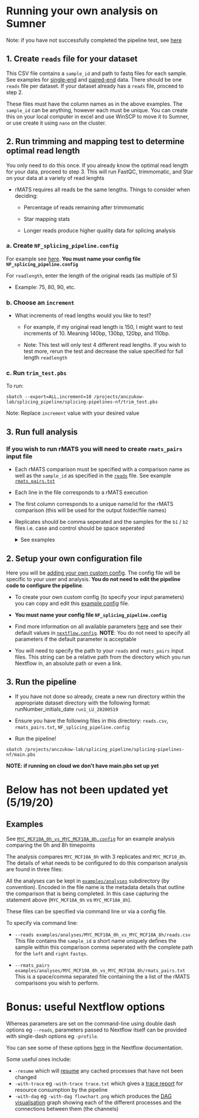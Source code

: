 # Running your own analysis on Sumner

Note: if you have not successfully completed the pipeline test, see [here](../README.md##quick-start-on-sumner-jaxs-hpc)

## 1. Create `reads` file for your dataset

This CSV file contains a `sample_id` and path to fastq files for each sample. See examples for [single-end](../examples/testdata/single_end/test_reps.csv) and [paired-end](../examples/human_test/human_test_reps.csv) data. There should be one `reads` file per dataset. If your dataset already has a `reads` file, proceed to step 2.

These files must have the column names as in the above examples. The `sample_id` can be anything, however each must be unique. You can create this on your local computer in excel and use WinSCP to move it to Sumner, or use create it using `nano` on the cluster.

## 2. Run trimming and mapping test to determine optimal read length 

You only need to do this once. If you already know the optimal read length for your data, proceed to step 3. This will run FastQC, trimmomatic, and Star on your data at a variety of read lenghts

* rMATS requires all reads be the same lengths. Things to consider when deciding: 
 
    * Percentage of reads remaining after trimmomatic

    * Star mapping stats

    * Longer reads produce higher quality data for splicing analysis

### a. Create `NF_splicing_pipeline.config`

For example see [here](https://github.com/TheJacksonLaboratory/splicing-pipelines-nf/blob/master/conf/examples/trim_test.config). **You must name your config file `NF_splicing_pipeline.config`**

For `readlength`, enter the length of the original reads (as multiple of 5)

* Example: 75, 80, 90, etc.

### b. Choose an `increment`

* What increments of read lengths would you like to test?

    * For example, if my original read length is 150, I might want to test increments of 10. Meaning 140bp, 130bp, 120bp, and 110bp. 
    
    * Note: This test will only test 4 different read lengths. If you wish to test more, rerun the test and decrease the value specified for full length `readlength`

### c. Run `trim_test.pbs`

To run: 
```
sbatch --export=ALL,increment=10 /projects/anczukow-lab/splicing_pipeline/splicing-pipelines-nf/trim_test.pbs
```
Note: Replace `increment` value with your desired value

## 3. Run full analysis

### If you wish to run rMATS you will need to create `rmats_pairs` input file

* Each rMATS comparison must be specified with a comparison name as well as the `sample_id` as specified in the [`reads`](../examples/testdata/human_test/human_test_reps.csv) file. See example [`rmats_pairs.txt`](../examples/human_test/rmats_pairs.txt)

* Each line in the file corresponds to a rMATS execution

* The first column corresponds to a unique name/id for the rMATS comparison (this will be used for the output folder/file names)

* Replicates should be comma seperated and the samples for the `b1` / `b2` files i.e. case and control should be space seperated
    <details>
    <summary>See examples</summary>

    #### Single sample pair:
    ```
    comparison_id[space]sample1[space]sample2
    ```

    #### Multiple sample pairs, no replicates:
    ```
    comparison1_id[space]sample1[space]sample2
    comparison2_id[space]sample3[space]sample4
    ```

    #### Multiple sample pairs, with multiple replicates:
    ```
    comparison1_id[space]sample1replicate1,sample1replicate2,sample1replicate3[space]sample2replicate1,sample2replicate2,sample2replicate3
    comparison2_id[space]sample3replicate1,sample3replicate2,sample3replicate3[space]sample4replicate1,sample4replicate1,sample4replicate1
    ```
    </details>


## 2. Setup your own configuration file

Here you will be [adding your own custom config](https://nf-co.re/usage/configuration#custom-configuration-files). The config file will be specific to your user and analysis. **You do not need to edit the pipeline code to configure the pipeline**.

* To create your own custom config (to specify your input parameters) you can copy and edit this [example config](../conf/examples/MYC_MCF10A_0h_vs_MYC_MCF10A_8h.config) file.

* **You must name your config file `NF_splicing_pipeline.config`**

* Find more information on all available parameters [here](usage.md#all-available-parameters) and see their default values in [`nextflow.config`](../nextflow.config). **NOTE**: You do not need to specify all parameters if the default parameter is acceptable

* You will need to specify the path to your `reads` and `rmats_pairs` input files. This string can be a relative path from the directory which you run Nextflow in, an absolute path or even a link.

## 3. Run the pipeline

* If you have not done so already, create a new run directory within the appropriate dataset directory with the following format: runNumber_initials_date `run1_LU_20200519`

* Ensure you have the following files in this directory: `reads.csv`, `rmats_pairs.txt`, `NF_splicing_pipeline.config`

* Run the pipeline! 
```
sbatch /projects/anczukow-lab/splicing_pipeline/splicing-pipelines-nf/main.pbs
```
**NOTE: if running on cloud we don't have main.pbs set up yet**


# Below has not been updated yet (5/19/20)
## Examples

See [`MYC_MCF10A_0h_vs_MYC_MCF10A_8h.config`](../conf/examples/MYC_MCF10A_0h_vs_MYC_MCF10A_8h.config) for an example analysis comparing the 0h and 8h timepoints

The analysis compares `MYC_MCF10A_0h` with 3 replicates and `MYC_MCF10_8h`.
The details of what needs to be configured to do this comparison analysis are found in three files:

All the analyses can be kept in [`examples/analyses`](../examples/analyses) subdirectory (by convention). Encoded in the file name is the metadata details that outline the comparison that is being completed.  In this case capturing the statement above (`MYC_MCF10A_0h` vs `MYC_MCF10A_8h`).

These files can be specified via command line or via a config file.

To specify via command line:

* `--reads examples/analyses/MYC_MCF10A_0h_vs_MYC_MCF10A_8h/reads.csv`
    This file contains the `sample_id` a short name uniquely defines the sample within this comparison
    comma seperated with the complete path for the `left` and `right` `fastqs`.   
    
* `--rmats_pairs examples/analyses/MYC_MCF10A_0h_vs_MYC_MCF10A_8h/rmats_pairs.txt`
    This is a space/comma separated file containing the a list of the rMATS comparisons you wish to perform.

# Bonus: useful Nextflow options

Whereas parameters are set on the command-line using double dash options eg `--reads`, parameters passed to Nextflow itself can be provided with single-dash options eg `-profile`.

You can see some of these options [here](https://www.nextflow.io/docs/latest/tracing.html) in the Nextflow documentation.

Some useful ones include:
- `-resume` which will [resume](https://www.nextflow.io/docs/latest/getstarted.html?highlight=resume#modify-and-resume) any cached processes that have not been changed
- `-with-trace` eg `-with-trace trace.txt` which gives a [trace report](https://www.nextflow.io/docs/latest/tracing.html?highlight=dag#trace-report) for resource consumption by the pipeline
- `-with-dag` eg `-with-dag flowchart.png` which produces the [DAG visualisation](https://www.nextflow.io/docs/latest/tracing.html?highlight=dag#dag-visualisation) graph showing each of the different processes and the connections between them (the channels)
